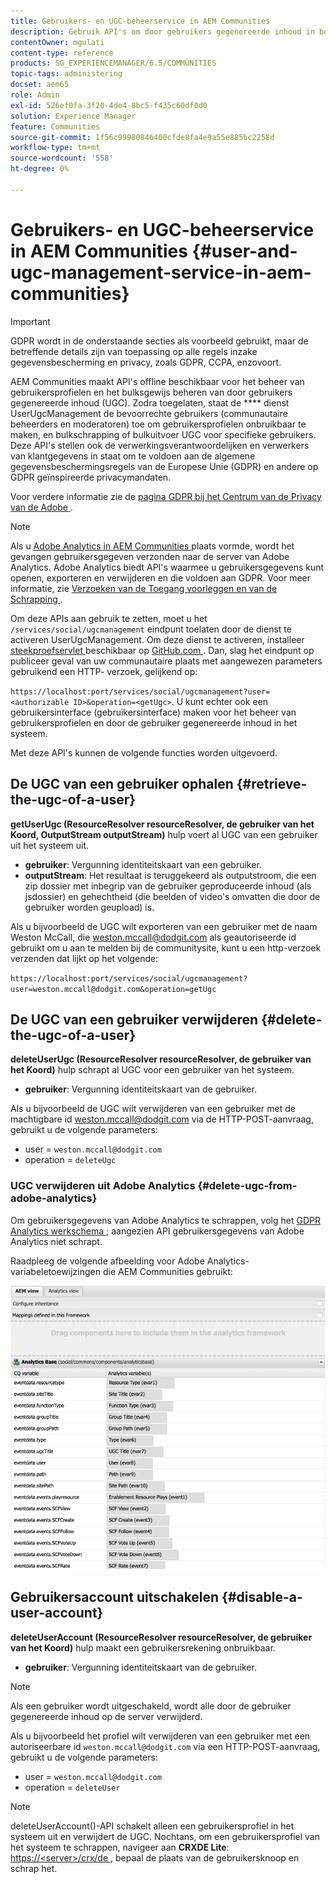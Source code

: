```yaml
---
title: Gebruikers- en UGC-beheerservice in AEM Communities
description: Gebruik API's om door gebruikers gegenereerde inhoud in bulk te verwijderen en te exporteren en gebruikersaccount uit te schakelen.
contentOwner: mgulati
content-type: reference
products: SG_EXPERIENCEMANAGER/6.5/COMMUNITIES
topic-tags: administering
docset: aem65
role: Admin
exl-id: 526ef0fa-3f20-4de4-8bc5-f435c60df0d0
solution: Experience Manager
feature: Communities
source-git-commit: 1f56c99980846400cfde8fa4e9a55e885bc2258d
workflow-type: tm+mt
source-wordcount: '558'
ht-degree: 0%

---
```


# Gebruikers- en UGC-beheerservice in AEM Communities {#user-and-ugc-management-service-in-aem-communities}

>[!IMPORTANT]
>
>GDPR wordt in de onderstaande secties als voorbeeld gebruikt, maar de betreffende details zijn van toepassing op alle regels inzake gegevensbescherming en privacy, zoals GDPR, CCPA, enzovoort.

AEM Communities maakt API&#39;s offline beschikbaar voor het beheer van gebruikersprofielen en het bulksgewijs beheren van door gebruikers gegenereerde inhoud (UGC). Zodra toegelaten, staat de **** dienst UserUgcManagement de bevoorrechte gebruikers (communautaire beheerders en moderatoren) toe om gebruikersprofielen onbruikbaar te maken, en bulkschrapping of bulkuitvoer UGC voor specifieke gebruikers. Deze API&#39;s stellen ook de verwerkingsverantwoordelijken en verwerkers van klantgegevens in staat om te voldoen aan de algemene gegevensbeschermingsregels van de Europese Unie (GDPR) en andere op GDPR geïnspireerde privacymandaten.

Voor verdere informatie zie de [ pagina GDPR bij het Centrum van de Privacy van de Adobe ](https://www.adobe.com/privacy/general-data-protection-regulation.html).

>[!NOTE]
>
>Als u [ Adobe Analytics in AEM Communities ](/help/communities/analytics.md) plaats vormde, wordt het gevangen gebruikersgegeven verzonden naar de server van Adobe Analytics. Adobe Analytics biedt API&#39;s waarmee u gebruikersgegevens kunt openen, exporteren en verwijderen en die voldoen aan GDPR. Voor meer informatie, zie [ Verzoeken van de Toegang voorleggen en van de Schrapping ](https://experienceleague.adobe.com/docs/analytics/admin/data-governance/gdpr-submit-access-delete.html).

Om deze APIs aan gebruik te zetten, moet u het `/services/social/ugcmanagement` eindpunt toelaten door de dienst te activeren UserUgcManagement. Om deze dienst te activeren, installeer [ steekproefservlet ](https://github.com/Adobe-Marketing-Cloud/aem-communities-ugc-migration/tree/main/bundles/communities-ugc-management-servlet) beschikbaar op [ GitHub.com ](https://github.com/Adobe-Marketing-Cloud/aem-communities-ugc-migration/tree/main/bundles/communities-ugc-management-servlet). Dan, slag het eindpunt op publiceer geval van uw communautaire plaats met aangewezen parameters gebruikend een HTTP- verzoek, gelijkend op:

`https://localhost:port/services/social/ugcmanagement?user=<authorizable ID>&operation=<getUgc>`. U kunt echter ook een gebruikersinterface (gebruikersinterface) maken voor het beheer van gebruikersprofielen en door de gebruiker gegenereerde inhoud in het systeem.

Met deze API&#39;s kunnen de volgende functies worden uitgevoerd.

## De UGC van een gebruiker ophalen {#retrieve-the-ugc-of-a-user}

**getUserUgc (ResourceResolver resourceResolver, de gebruiker van het Koord, OutputStream outputStream)** hulp voert al UGC van een gebruiker uit het systeem uit.

* **gebruiker**: Vergunning identiteitskaart van een gebruiker.
* **outputStream**: Het resultaat is teruggekeerd als outputstroom, die een zip dossier met inbegrip van de gebruiker geproduceerde inhoud (als jsdossier) en gehechtheid (die beelden of video&#39;s omvatten die door de gebruiker worden geupload) is.

Als u bijvoorbeeld de UGC wilt exporteren van een gebruiker met de naam Weston McCall, die weston.mccall@dodgit.com als geautoriseerde id gebruikt om u aan te melden bij de communitysite, kunt u een http-verzoek verzenden dat lijkt op het volgende:

`https://localhost:port/services/social/ugcmanagement?user=weston.mccall@dodgit.com&operation=getUgc`

## De UGC van een gebruiker verwijderen {#delete-the-ugc-of-a-user}

**deleteUserUgc (ResourceResolver resourceResolver, de gebruiker van het Koord)** hulp schrapt al UGC voor een gebruiker van het systeem.

* **gebruiker**: Vergunning identiteitskaart van de gebruiker.

Als u bijvoorbeeld de UGC wilt verwijderen van een gebruiker met de machtigbare id weston.mccall@dodgit.com via de HTTP-POST-aanvraag, gebruikt u de volgende parameters:

* user = `weston.mccall@dodgit.com`
* operation = `deleteUgc`

### UGC verwijderen uit Adobe Analytics {#delete-ugc-from-adobe-analytics}

Om gebruikersgegevens van Adobe Analytics te schrappen, volg het [ GDPR Analytics werkschema ](https://experienceleague.adobe.com/docs/analytics/admin/data-governance/an-gdpr-workflow.html); aangezien API gebruikersgegevens van Adobe Analytics niet schrapt.

Raadpleeg de volgende afbeelding voor Adobe Analytics-variabeletoewijzingen die AEM Communities gebruikt:

![ AEM gemeenschappen veranderlijke afbeelding voor Adobe Analytics ](assets/analytics-communities-mapping.png)

## Gebruikersaccount uitschakelen {#disable-a-user-account}

**deleteUserAccount (ResourceResolver resourceResolver, de gebruiker van het Koord)** hulp maakt een gebruikersrekening onbruikbaar.

* **gebruiker**: Vergunning identiteitskaart van de gebruiker.

>[!NOTE]
>
>Als een gebruiker wordt uitgeschakeld, wordt alle door de gebruiker gegenereerde inhoud op de server verwijderd.

Als u bijvoorbeeld het profiel wilt verwijderen van een gebruiker met een autoriseerbare id `weston.mccall@dodgit.com` via een HTTP-POST-aanvraag, gebruikt u de volgende parameters:

* user = `weston.mccall@dodgit.com`
* operation = `deleteUser`

>[!NOTE]
>
>deleteUserAccount()-API schakelt alleen een gebruikersprofiel in het systeem uit en verwijdert de UGC. Nochtans, om een gebruikersprofiel van het systeem te schrappen, navigeer aan **CRXDE Lite**: [ https://&lt;server>/crx/de ](https://localhost:4502/crx/de), bepaal de plaats van de gebruikersknoop en schrap het.
